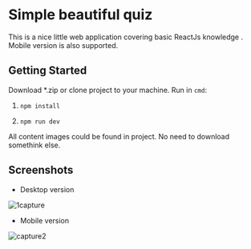 # Simple beautiful quiz
This is a nice little web application covering basic ReactJs knowledge .
Mobile version is also supported.

## Getting Started

Download *.zip or clone project to your machine.
Run in `cmd`:
1. `npm install`

2. `npm run dev`

All content images could be found in project. No need to download somethink else.

## Screenshots

* Desktop version

![1capture](https://user-images.githubusercontent.com/30698617/49517996-36a76600-f8a6-11e8-861f-1e0c7f5b149d.JPG)

* Mobile version

![capture2](https://user-images.githubusercontent.com/30698617/49517997-36a76600-f8a6-11e8-93e1-95e4edd63574.JPG)